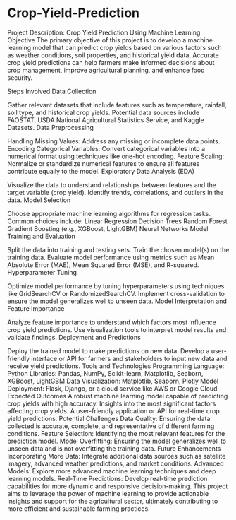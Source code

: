 # Crop-Yield-Prediction
Project Description: Crop Yield Prediction Using Machine Learning Objective The primary objective of this project is to develop a machine learning model that can predict crop yields based on various factors such as weather conditions, soil properties, and historical yield data. Accurate crop yield predictions can help farmers make informed decisions about crop management, improve agricultural planning, and enhance food security.

Steps Involved Data Collection

Gather relevant datasets that include features such as temperature, rainfall, soil type, and historical crop yields. Potential data sources include FAOSTAT, USDA National Agricultural Statistics Service, and Kaggle Datasets. Data Preprocessing

Handling Missing Values: Address any missing or incomplete data points. Encoding Categorical Variables: Convert categorical variables into a numerical format using techniques like one-hot encoding. Feature Scaling: Normalize or standardize numerical features to ensure all features contribute equally to the model. Exploratory Data Analysis (EDA)

Visualize the data to understand relationships between features and the target variable (crop yield). Identify trends, correlations, and outliers in the data. Model Selection

Choose appropriate machine learning algorithms for regression tasks. Common choices include: Linear Regression Decision Trees Random Forest Gradient Boosting (e.g., XGBoost, LightGBM) Neural Networks Model Training and Evaluation

Split the data into training and testing sets. Train the chosen model(s) on the training data. Evaluate model performance using metrics such as Mean Absolute Error (MAE), Mean Squared Error (MSE), and R-squared. Hyperparameter Tuning

Optimize model performance by tuning hyperparameters using techniques like GridSearchCV or RandomizedSearchCV. Implement cross-validation to ensure the model generalizes well to unseen data. Model Interpretation and Feature Importance

Analyze feature importance to understand which factors most influence crop yield predictions. Use visualization tools to interpret model results and validate findings. Deployment and Predictions

Deploy the trained model to make predictions on new data. Develop a user-friendly interface or API for farmers and stakeholders to input new data and receive yield predictions. Tools and Technologies Programming Language: Python Libraries: Pandas, NumPy, Scikit-learn, Matplotlib, Seaborn, XGBoost, LightGBM Data Visualization: Matplotlib, Seaborn, Plotly Model Deployment: Flask, Django, or a cloud service like AWS or Google Cloud Expected Outcomes A robust machine learning model capable of predicting crop yields with high accuracy. Insights into the most significant factors affecting crop yields. A user-friendly application or API for real-time crop yield predictions. Potential Challenges Data Quality: Ensuring the data collected is accurate, complete, and representative of different farming conditions. Feature Selection: Identifying the most relevant features for the prediction model. Model Overfitting: Ensuring the model generalizes well to unseen data and is not overfitting the training data. Future Enhancements Incorporating More Data: Integrate additional data sources such as satellite imagery, advanced weather predictions, and market conditions. Advanced Models: Explore more advanced machine learning techniques and deep learning models. Real-Time Predictions: Develop real-time prediction capabilities for more dynamic and responsive decision-making. This project aims to leverage the power of machine learning to provide actionable insights and support for the agricultural sector, ultimately contributing to more efficient and sustainable farming practices.
